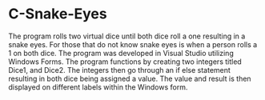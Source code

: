 # C-Snake-Eyes

The program rolls two virtual dice until both dice roll a one resulting in a snake eyes. For those that do not know snake eyes is when a person rolls a 1 on both dice. The program was developed in Visual Studio utilizing Windows Forms. The program functions by creating two integers titled Dice1, and Dice2. The integers then go through an if else statement resulting in both dice being assigned a value. The value and result is then displayed on different labels within the Windows form.
